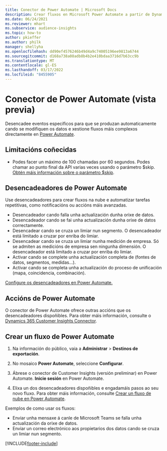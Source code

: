 ```yaml
---
title: Conector de Power Automate | Microsoft Docs
description: Crear fluxos en Microsoft Power Automate a partir de Dynamics 365 Customer Insights.
ms.date: 06/24/2021
ms.reviewer: mhart
ms.subservice: audience-insights
ms.topic: how-to
author: pkieffer
ms.author: philk
manager: shellyha
ms.openlocfilehash: dd90ef4576246b49d4a9c74005196ee9813a6744
ms.sourcegitcommit: d168a738a08adb8b4b2e410bdaa3716d7b63cc9b
ms.translationtype: MT
ms.contentlocale: gl-ES
ms.lasthandoff: 03/17/2022
ms.locfileid: "8455905"
---
```

# <a name="power-automate-connector-preview"></a>Conector de Power Automate (vista previa)

Desencadee eventos específicos para que se produzan automaticamente cando se modifiquen os datos e xestione fluxos máis complexos directamente en [Power Automate](https://flow.microsoft.com/).

## <a name="known-limitations"></a>Limitacións coñecidas

- Podes facer un máximo de 100 chamadas por 60 segundos. Podes chamar ao punto final da API varias veces usando o parámetro $skip. [Obtén máis información sobre o parámetro $skip](/connectors/customerinsights/#get-items-from-an-entity).

## <a name="power-automate-triggers"></a>Desencadeadores de Power Automate

Use desencadeadores para crear fluxos na nube e automatizar tarefas repetitivas, como notificacións ou accións máis avanzadas. 

- Desencadeador cando falla unha actualización dunha orixe de datos. 
- Desencadeador cando se fai unha actualización dunha orixe de datos correctamente.
- Desencadear cando se cruza un limiar nun segmento. O desencadeador está limitado a cruzar por enriba do limiar.
- Desencadear cando se cruza un limiar nunha medición de empresa. Só se admiten as medicións de empresa sen ningunha dimensión. O desencadeador está limitado a cruzar por enriba do limiar.
- Activar cando se complete unha actualización completa de (fontes de datos, segmentos, medidas...).
- Activar cando se completa unha actualización do proceso de unificación (mapa, coincidencia, combinación).

[Configure os desencadeadores en Power Automate.](https://flow.microsoft.com/connectors/shared_customerinsights/dynamics-365-customer-insights-connector/)

## <a name="power-automate-actions"></a>Accións de Power Automate

O conector de Power Automate ofrece outras accións que os desencadeadores dispoñibles. Para obter máis información, consulte o [Dynamics 365 Customer Insights Connector](/connectors/customerinsights/).

## <a name="create-a-power-automate-flow"></a>Crear un fluxo de Power Automate

1. Na información do público, vaia a **Administrar** > **Destinos de exportación**.

1. No mosaico **Power Automate**, seleccione **Configurar**.

1. Ábrese o conector de Customer Insights (versión preliminar) en Power Automate. **Inicie sesión** en Power Automate.

1. Elixa un dos desencadeadores dispoñibles e engadamáis pasos ao seu novo fluxo. Para obter máis información, consulte [Crear un fluxo de nube en Power Automate](/power-automate/get-started-logic-flow).

Exemplos de como usar os fluxos: 
- Enviar unha mensaxe á canle de Microsoft Teams se falla unha actualización da orixe de datos. 
- Enviar un correo electrónico aos propietarios dos datos cando se cruza un limiar nun segmento.



[!INCLUDE[footer-include](../includes/footer-banner.md)]
